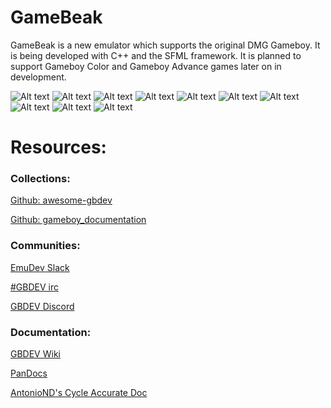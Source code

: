 # GameBeak
GameBeak is a new emulator which supports the original DMG Gameboy. It is being developed with C++ and the SFML framework.
It is planned to support Gameboy Color and Gameboy Advance games later on in development.

![Alt text](https://dl.dropboxusercontent.com/u/3623911/GameBeak%20Preview-1.png)
![Alt text](https://dl.dropboxusercontent.com/u/3623911/GameBeak%20Preview-2.png)
![Alt text](https://dl.dropboxusercontent.com/u/3623911/GameBeak%20Preview-11.png)
![Alt text](https://dl.dropboxusercontent.com/u/3623911/GameBeak%20Preview-12.png)
![Alt text](https://dl.dropboxusercontent.com/u/3623911/GameBeak%20Preview-3.png)
![Alt text](https://dl.dropboxusercontent.com/u/3623911/GameBeak%20Preview-4.png)
![Alt text](https://dl.dropboxusercontent.com/u/3623911/GameBeak%20Preview-9.png)
![Alt text](https://dl.dropboxusercontent.com/u/3623911/GameBeak%20Preview-10.png)
![Alt text](https://dl.dropboxusercontent.com/u/3623911/GameBeak%20Preview-5.png)
![Alt text](https://dl.dropboxusercontent.com/u/3623911/GameBeak%20Preview-6.png)


# Resources:

### Collections:
[Github: awesome-gbdev](https://github.com/avivace/awesome-gbdev)

[Github: gameboy_documentation](https://github.com/h3nnn4n/gameboy_documentation)

### Communities:
[EmuDev Slack](https://emudev.slack.com/)

[#GBDEV irc](https://kiwiirc.com/client/irc.efnet.org/gbdev)

[GBDEV Discord](https://discord.gg/gpBxq85)

### Documentation:
[GBDEV Wiki](http://gbdev.gg8.se/wiki/articles/Main_Page)

[PanDocs](http://bgb.bircd.org/pandocs.htm)

[AntonioND's Cycle Accurate Doc](https://github.com/AntonioND/giibiiadvance/blob/master/docs/TCAGBD.pdf)
